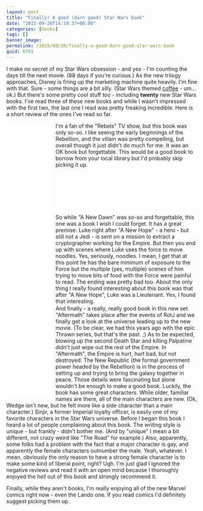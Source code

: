 ```yaml
---
layout: post
title: "Finally! A good (darn good) Star Wars book"
date: "2015-09-20T14:19:37+06:00"
categories: [books]
tags: []
banner_image: 
permalink: /2015/09/20/finally-a-good-darn-good-star-wars-book
guid: 6791
---
```


I make no secret of my Star Wars obsession - and yes - I'm counting the days till the next movie. (88 days if you're curious.) As the new trilogy approaches, Disney is firing up the marketing machine quite heavily. I'm fine with that. Sure - some things are a bit silly. (Star Wars themed <a href="http://www.fangirlnation.com/2015/08/12/now-you-can-drink-star-wars-flavored-coffee-mate/">coffee</a> - um... ok.) But there's some pretty cool stuff too - including <strong>twenty</strong> new Star Wars books. I've read three of these new books and while I wasn't impressed with the first two, the last one I read was pretty freaking incredible. Here is a short review of the ones I've read so far.

<!--more-->

<iframe style="width:120px;height:240px;float:left;margin-right:10px" marginwidth="0" marginheight="0" scrolling="no" frameborder="0" src="//ws-na.amazon-adsystem.com/widgets/q?ServiceVersion=20070822&OneJS=1&Operation=GetAdHtml&MarketPlace=US&source=ac&ref=qf_sp_asin_til&ad_type=product_link&tracking_id=raymondcamden-20&marketplace=amazon&region=US&placement=055339147X&asins=055339147X&linkId=Q6EWVUH6DUSLPB4N&show_border=true&link_opens_in_new_window=false">
</iframe> I'm a fan of the "Rebels" TV show, but this book was only so-so. I like seeing the early beginnings of the Rebellion, and the villain was pretty compelling, but overall though it just didn't do much for me. It was an OK book but forgettable. This would be a good book to borrow from your local library but I'd probably skip picking it up. 

<br clear="left" />

<iframe style="width:120px;height:240px;float:left;margin-right:10px" marginwidth="0" marginheight="0" scrolling="no" frameborder="0" src="//ws-na.amazon-adsystem.com/widgets/q?ServiceVersion=20070822&OneJS=1&Operation=GetAdHtml&MarketPlace=US&source=ac&ref=qf_sp_asin_til&ad_type=product_link&tracking_id=raymondcamden-20&marketplace=amazon&region=US&placement=0345544854&asins=0345544854&linkId=GEDYY3X2OJL3CALG&show_border=true&link_opens_in_new_window=false">
</iframe> So while "A New Dawn" was so-so and forgettable, this one was a book I wish I could forget. It has a great premise: Luke right after "A New Hope" - a hero - but still not a Jedi - is sent on a mission to extract a cryptographer working for the Empire. But then you end up with scenes where Luke uses the force to move noodles. Yes, seriously, noodles. I mean, I get that at this point he has the bare minimum of exposure to the Force but the <i>multiple</i> (yes, multiple) scenes of him trying to move bits of food with the Force were painful to read. The ending was pretty bad too. About the only thing I really found interesting about this book was that after "A New Hope", Luke was a Lieutenant. Yes, I found that interesting.

<br clear="left" />

<iframe style="width:120px;height:240px;float:left;margin-right:10px" marginwidth="0" marginheight="0" scrolling="no" frameborder="0" src="//ws-na.amazon-adsystem.com/widgets/q?ServiceVersion=20070822&OneJS=1&Operation=GetAdHtml&MarketPlace=US&source=ac&ref=qf_sp_asin_til&ad_type=product_link&tracking_id=raymondcamden-20&marketplace=amazon&region=US&placement=034551162X&asins=034551162X&linkId=LMTALH2NAVAZHZR3&show_border=true&link_opens_in_new_window=false">
</iframe> And finally - a really, really good book in this new set. "Aftermath" takes place after the events of RotJ and we finally get a look at the universe leading up to the new movie. (To be clear, we had this years ago with the epic Thrawn series, but that's the past. ;) As to be expected, blowing up the second Death Star and killing Palpatine didn't just wipe out the rest of the Empire. In "Aftermath", the Empire is hurt, hurt bad, but not destroyed. The New Republic (the formal government power headed by the Rebellion) is in the process of setting up and trying to bring the galaxy together in peace. Those details were fascinating but alone wouldn't be enough to make a good book. Luckily, the book has some great characters. While older, familiar names are there, all of the main characters are new. (Ok, Wedge isn't new, but he felt more like a side character than a main character.) Sinjir, a former Imperial loyalty officer, is easily one of my favorite characters in the Star Wars universe. Before I began this book I heard a lot of people complaining about this book. The writing style is unique - but frankly - didn't bother me. (And by "unique" I mean a bit different, not crazy weird like "The Road" for example.) Also, apparently, some folks had a problem with the fact that a major character is gay, and apparently the female characters outnumber the male. Yeah, whatever. I mean, obviously the only reason to have a strong female character is to make some kind of liberal point, right? Ugh. I'm just glad I ignored the negative reviews and read it with an open mind because I thoroughly enjoyed the <i>hell</i> out of this book and strongly recommend it.

Finally, while they aren't books, I'm really enjoying all of the new Marvel comics right now - even the Lando one. If you read comics I'd definitely suggest picking them up.